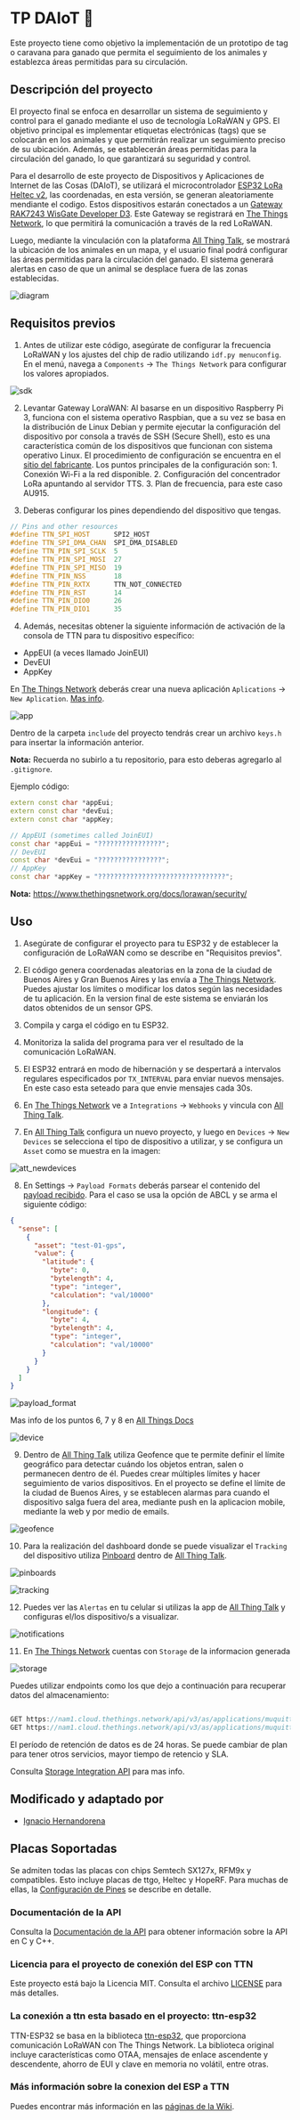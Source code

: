 # TP DAIoT 🛜

Este proyecto tiene como objetivo la implementación de un prototipo de tag o caravana para ganado que permita el seguimiento de los animales y establezca áreas permitidas para su circulación.

## Descripción del proyecto

El proyecto final se enfoca en desarrollar un sistema de seguimiento y control para el ganado mediante el uso de tecnología LoRaWAN y GPS. El objetivo principal es implementar etiquetas electrónicas (tags) que se colocarán en los animales y que permitirán realizar un seguimiento preciso de su ubicación. Además, se establecerán áreas permitidas para la circulación del ganado, lo que garantizará su seguridad y control.

Para el desarrollo de este proyecto de Dispositivos y Aplicaciones de Internet de las Cosas (DAIoT), se utilizará el microcontrolador [ESP32 LoRa Heltec v2](https://resource.heltec.cn/download/Manual%20Old/WiFi%20Lora32Manual.pdf), las coordenadas, en esta versión, se generan aleatoriamente mendiante el codigo. Estos dispositivos estarán conectados a un [Gateway RAK7243 WisGate Developer D3](https://docs.rakwireless.com/Product-Categories/WisGate/RAK7243C/Datasheet/#hardware). Este Gateway se registrará en [The Things Network](https://www.thethingsnetwork.org/), lo que permitirá la comunicación a través de la red LoRaWAN.

Luego, mediante la vinculación con la plataforma [All Thing Talk](https://www.allthingstalk.com/), se mostrará la ubicación de los animales en un mapa, y el usuario final podrá configurar las áreas permitidas para la circulación del ganado. El sistema generará alertas en caso de que un animal se desplace fuera de las zonas establecidas.


![diagram](/images/diagram.png)

## Requisitos previos

1. Antes de utilizar este código, asegúrate de configurar la frecuencia LoRaWAN y los ajustes del chip de radio utilizando `idf.py menuconfig`. En el menú, navega a `Components` -> `The Things Network` para configurar los valores apropiados.

![sdk](/images/sdk.png)

2. Levantar Gateway LoraWAN: Al basarse en un dispositivo Raspberry Pi 3, funciona con el sistema operativo Raspbian, que a su vez se basa en la distribución de Linux Debian y permite ejecutar la configuración del dispositivo por consola a través de SSH (Secure Shell), esto es una característica común de los dispositivos que funcionan con sistema operativo Linux. El procedimiento de configuración se encuentra en el [sitio del fabricante](https://docs.rakwireless.com/Product-Categories/WisGate/RAK7243/Quickstart/).
Los puntos principales de la configuración son:
        1.         Conexión Wi-Fi a la red disponible.
        2.         Configuración del concentrador LoRa apuntando al servidor TTS.
        3.         Plan de frecuencia, para este caso AU915.

3. Deberas configurar los pines dependiendo del dispositivo que tengas.

```cpp
// Pins and other resources
#define TTN_SPI_HOST      SPI2_HOST
#define TTN_SPI_DMA_CHAN  SPI_DMA_DISABLED
#define TTN_PIN_SPI_SCLK  5
#define TTN_PIN_SPI_MOSI  27
#define TTN_PIN_SPI_MISO  19
#define TTN_PIN_NSS       18
#define TTN_PIN_RXTX      TTN_NOT_CONNECTED
#define TTN_PIN_RST       14
#define TTN_PIN_DIO0      26
#define TTN_PIN_DIO1      35
```

4. Además, necesitas obtener la siguiente información de activación de la consola de TTN para tu dispositivo específico:
- AppEUI (a veces llamado JoinEUI)
- DevEUI
- AppKey

En [The Things Network](https://www.thethingsnetwork.org/) deberás crear una nueva aplicación `Aplications` -> `New Aplication`. [Mas info](https://www.thethingsindustries.com/docs/integrations/adding-applications/).

![app](/images/app.png)

Dentro de la carpeta `include` del proyecto tendrás crear un archivo `keys.h` para insertar la información anterior. 

**Nota:** Recuerda no subirlo a tu repositorio, para esto deberas agregarlo al `.gitignore`.

Ejemplo código: 

```cpp
extern const char *appEui;
extern const char *devEui;
extern const char *appKey;

// AppEUI (sometimes called JoinEUI)
const char *appEui = "????????????????";
// DevEUI
const char *devEui = "????????????????";
// AppKey
const char *appKey = "????????????????????????????????"; 
```
**Nota:** https://www.thethingsnetwork.org/docs/lorawan/security/


## Uso

1. Asegúrate de configurar el proyecto para tu ESP32 y de establecer la configuración de LoRaWAN como se describe en "Requisitos previos".

2. El código genera coordenadas aleatorias en la zona de la ciudad de Buenos Aires y Gran Buenos Aires y las envía a [The Things Network](https://www.thethingsnetwork.org/). Puedes ajustar los límites o modificar los datos según las necesidades de tu aplicación. En la version final de este sistema se enviarán los datos obtenidos de un sensor GPS.

3. Compila y carga el código en tu ESP32.

4. Monitoriza la salida del programa para ver el resultado de la comunicación LoRaWAN.

5. El ESP32 entrará en modo de hibernación y se despertará a intervalos regulares especificados por `TX_INTERVAL` para enviar nuevos mensajes. En este caso esta seteado para que envie mensajes cada 30s.

6. En [The Things Network](https://www.thethingsnetwork.org/) ve a `Integrations` -> `Webhooks`  y  vincula con [All Thing Talk](https://www.allthingstalk.com/). 

7. En [All Thing Talk](https://www.allthingstalk.com/) configura un nuevo proyecto, y luego en `Devices` -> `New Devices` se selecciona el tipo de dispositivo a utilizar, y se configura un `Asset` como se muestra en la imagen:

![att_newdevices](/images/att_newdevices.png)

8. En Settings -> `Payload Formats` deberás parsear el contenido del [payload recibido](https://docs.allthingstalk.com/developers/data/custom-payload-conversion/). Para el caso se usa la opción de ABCL y se arma el siguiente código: 

```json
{
  "sense": [
    {
      "asset": "test-01-gps",
      "value": {
        "latitude": {
          "byte": 0,
          "bytelength": 4,
          "type": "integer",
          "calculation": "val/10000"
        },
        "longitude": {
          "byte": 4,
          "bytelength": 4,
          "type": "integer",
          "calculation": "val/10000"
        }
      }
    }
  ]
}
```
![payload_format](/images/payload_format.png)

Mas info de los puntos 6, 7 y 8 en [All Things Docs](https://docs.allthingstalk.com/networks/use-the-things-network-v3/)

![device](/images/device.png)

9. Dentro de [All Thing Talk](https://www.allthingstalk.com/) utiliza Geofence que te permite definir el límite geográfico para detectar cuándo los objetos entran, salen o permanecen dentro de él. Puedes crear múltiples límites y hacer seguimiento de varios dispositivos. En el proyecto se define el límite de la ciudad de Buenos Aires, y se establecen alarmas para cuando el dispositivo salga fuera del area, mediante push en la aplicacion mobile, mediante la web y por medio de emails.

![geofence](/images/geofence.png)

10. Para la realización del dashboard donde se puede visualizar el `Tracking` del dispositivo utiliza [Pinboard](https://www.allthingstalk.com/faq/pinboard-management-in-also-iot-platform) dentro de [All Thing Talk](https://www.allthingstalk.com/). 

![pinboards](/images/pinboards.png)

![tracking](/images/tracking.png)

12. Puedes ver las `Alertas` en tu celular si utilizas la app de [All Thing Talk](https://www.allthingstalk.com/) y configuras el/los dispositivo/s a visualizar. 

![notifications](/images/notifications.jpg)

11. En [The Things Network](https://www.thethingsnetwork.org/) cuentas con `Storage` de la informacion generada 

![storage](/images/storage.png)

Puedes utilizar endpoints como los que dejo a continuación para recuperar datos del almacenamiento:

```js

GET https://nam1.cloud.thethings.network/api/v3/as/applications/muquitta01/packages/storage/{type}
GET https://nam1.cloud.thethings.network/api/v3/as/applications/muquitta01/devices/{device_id}/packages/storage/{type}

```

El período de retención de datos es de 24 horas. Se puede cambiar de plan para tener otros servicios, mayor tiempo de retencio y SLA.

Consulta [Storage Integration API](https://www.thethingsindustries.com/docs/reference/api/storage_integration/) para mas info.

## Modificado y adaptado por

- [Ignacio Hernandorena](https://github.com/nachohernandorena/)

## Placas Soportadas

Se admiten todas las placas con chips Semtech SX127x, RFM9x y compatibles. Esto incluye placas de ttgo, Heltec y HopeRF. Para muchas de ellas, la [Configuración de Pines](https://github.com/manuelbl/ttn-esp32/wiki/Boards-and-Pins) se describe en detalle.

### Documentación de la API

Consulta la [Documentación de la API](https://codecrete.net/ttn-esp32/) para obtener información sobre la API en C y C++.

### Licencia para el proyecto de conexión del ESP con TTN

Este proyecto está bajo la Licencia MIT. Consulta el archivo [LICENSE](LICENSE) para más detalles.

### La conexión a ttn esta basado en el proyecto: ttn-esp32

TTN-ESP32 se basa en la biblioteca [ttn-esp32](https://github.com/manuelbl/ttn-esp32), que proporciona comunicación LoRaWAN con The Things Network. La biblioteca original incluye características como OTAA, mensajes de enlace ascendente y descendente, ahorro de EUI y clave en memoria no volátil, entre otras.

### Más información sobre la conexion del ESP a TTN

Puedes encontrar más información en las [páginas de la Wiki](https://github.com/manuelbl/ttn-esp32/wiki).

